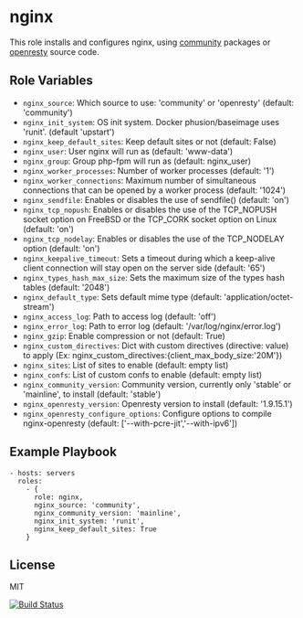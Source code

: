 nginx
=====

This role installs and configures nginx, using [community](http://nginx.org/en/linux_packages.html) packages or [openresty](http://openresty.org/en/installation.html) source code.

Role Variables
--------------

- `nginx_source`: Which source to use: 'community' or 'openresty' (default: 'community')
- `nginx_init_system`: OS init system. Docker phusion/baseimage uses 'runit'. (default 'upstart')
- `nginx_keep_default_sites`: Keep default sites or not (default: False)
- `nginx_user`: User nginx will run as (default: 'www-data')
- `nginx_group`: Group php-fpm will run as (default: nginx_user)
- `nginx_worker_processes`: Number of worker processes (default: '1')
- `nginx_worker_connections`: Maximum number of simultaneous connections that can be opened by a worker process (default: '1024')
- `nginx_sendfile`: Enables or disables the use of sendfile() (default: 'on')
- `nginx_tcp_nopush`: Enables or disables the use of the TCP_NOPUSH socket option on FreeBSD or the TCP_CORK socket option on Linux (default: 'on')
- `nginx_tcp_nodelay`: Enables or disables the use of the TCP_NODELAY option (default: 'on')
- `nginx_keepalive_timeout`: Sets a timeout during which a keep-alive client connection will stay open on the server side (default: '65')
- `nginx_types_hash_max_size`: Sets the maximum size of the types hash tables (default: '2048')
- `nginx_default_type`: Sets default mime type (default: 'application/octet-stream')
- `nginx_access_log`: Path to access log (default: 'off')
- `nginx_error_log`: Path to error log (default: '/var/log/nginx/error.log')
- `nginx_gzip`: Enable compression or not (default: True)
- `nginx_custom_directives`: Dict with custom directives (directive: value) to apply (Ex: nginx_custom_directives:{client_max_body_size:'20M'})
- `nginx_sites`: List of sites to enable (default: empty list)
- `nginx_confs`: List of custom confs to enable (default: empty list)
- `nginx_community_version`: Community version, currently only 'stable' or 'mainline', to install (default: 'stable')
- `nginx_openresty_version`: Openresty version to install (default: '1.9.15.1')
- `nginx_openresty_configure_options`: Configure options to compile nginx-openresty (default: ['--with-pcre-jit','--with-ipv6'])

Example Playbook
----------------

    - hosts: servers
      roles:
        - {
          role: nginx,
          nginx_source: 'community',
          nginx_community_version: 'mainline',
          nginx_init_system: 'runit',
          nginx_keep_default_sites: True
        }

License
-------

MIT

[![Build Status](https://travis-ci.org/dpujadas/ansible-role-nginx.svg?branch=master)](https://travis-ci.org/dpujadas/ansible-role-nginx)